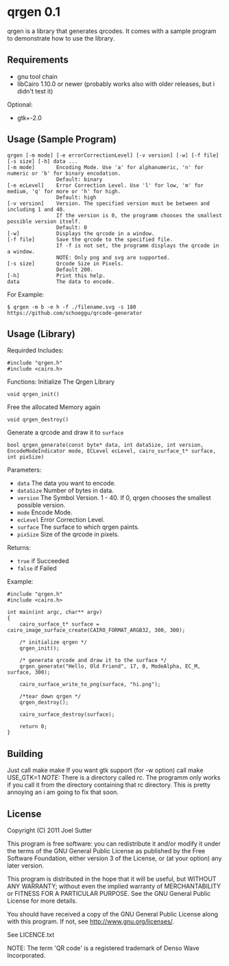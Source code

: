 qrgen 0.1
=========

qrgen is a library that generates qrcodes.
It comes with a sample program to demonstrate how to use the library.

Requirements
------------
- gnu tool chain
- libCairo 1.10.0 or newer (probably works also with older releases, but i didn't test it)

Optional:

- gtk+-2.0

Usage (Sample Program)
----------------------

	qrgen [-m mode] [-e errorCorrectionLevel] [-v version] [-w] [-f file] [-s size] [-h] data ...
	[-m mode]		Encoding Mode. Use 'a' for alphanumeric, 'n' for numeric or 'b' for binary encodation.
					Default: binary
	[-e ecLevel]	Error Correction Level. Use 'l' for low, 'm' for medium, 'q' for more or 'h' for high.
					Default: high
	[-v version]	Version. The specified version must be between and including 1 and 40.
					If the version is 0, the programm chooses the smallest possible version itself.
					Default: 0
	[-w]			Displays the qrcode in a window.
	[-f file]		Save the qrcode to the specified file.
					If -f is not set, the programm displays the qrcode in a window.
					NOTE: Only png and svg are supported.
	[-s size]		Qrcode Size in Pixels.
					Default 200.
	[-h]			Print this help.
	data			The data to encode.
	
For Example:

	$ qrgen -m b -e h -f ./filename.svg -s 180 https://github.com/schoeggu/qrcode-generator
	
	
Usage (Library)
---------------

Requirded Includes:

	#include "qrgen.h"
	#include <cairo.h>


Functions:
Initialize The Qrgen Library

	void qrgen_init()
Free the allocated Memory again

	void qrgen_destroy()
	
Generate a qrcode and draw it to `surface`

	bool qrgen_generate(const byte* data, int dataSize, int version, EncodeModeIndicator mode, ECLevel ecLevel, cairo_surface_t* surface, int pixSize)
	
Parameters:

- `data`      The data you want to encode.
- `dataSize`  Number of bytes in data.
- `version`   The Symbol Version. 1 - 40. If 0, qrgen chooses the smallest possible version.
- `mode`      Encode Mode.
- `ecLevel`   Error Correction Level.
- `surface`   The surface to which qrgen paints.
- `pixSize`   Size of the qrcode in pixels.

Returns:

- `true`      if Succeeded
- `false`     if Failed

Example:

	#include "qrgen.h"
	#include <cairo.h>
	
	int main(int argc, char** argv)
	{
		cairo_surface_t* surface = cairo_image_surface_create(CAIRO_FORMAT_ARGB32, 300, 300);
		
		/* initialize qrgen */
		qrgen_init();
		
		/* generate qrcode and draw it to the surface */
		qrgen_generate("Hello, Old Friend", 17, 0, ModeAlpha, EC_M, surface, 300);
	
		cairo_surface_write_to_png(surface, "hi.png");
	
		/*tear down qrgen */
		qrgen_destroy();
		
		cairo_surface_destroy(surface);
		
		return 0;
	}
	
Building
--------

Just call make
	make
If you want gtk support (for -w option) call
	make USE_GTK=1
_NOTE:_ There is a directory called *rc*. The programm only works if you call it from the directory containing that rc directory. This is pretty annoying an i am going to fix that soon.

License
-------

Copyright (C) 2011 Joel Sutter

This program is free software: you can redistribute it and/or modify
it under the terms of the GNU General Public License as published by
the Free Software Foundation, either version 3 of the License, or
(at your option) any later version.

This program is distributed in the hope that it will be useful,
but WITHOUT ANY WARRANTY; without even the implied warranty of
MERCHANTABILITY or FITNESS FOR A PARTICULAR PURPOSE.  See the
GNU General Public License for more details.

You should have received a copy of the GNU General Public License
along with this program.  If not, see <http://www.gnu.org/licenses/>.

See LICENCE.txt

NOTE: The term 'QR code' is a registered trademark of Denso Wave Incorporated.